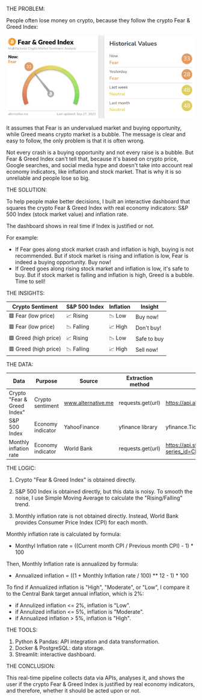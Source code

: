 THE PROBLEM:

People often lose money on crypto, because they follow the crypto Fear & Greed Index:

![Crypto Fear & Greed Index](images/dashboard.png)


It assumes that Fear is an undervalued market and buying opportunity, while Greed means crypto market is a bubble. The message is clear and easy to follow, the only problem is that it is often wrong.

Not every crash is a buying opportunity and not every raise is a bubble. But Fear & Greed Index can't tell that, because it's based on crypto price, Google searches, and social media hype and doesn't take into account real economy indicators, like inflation and stock market. That is why it is so unreliable and people lose so big.


THE SOLUTION:

To help people make better decisions, I built an interactive dashboard that squares the crypto Fear & Greed Index with real economy indicators: S&P 500 Index (stock market value) and inflation rate.

The dashboard shows in real time if Index is justified or not.

For example:

- If Fear goes along stock market crash and inflation is high, buying is not recommended. But if stock market is rising and inflation is low, Fear is indeed a buying opportunity. Buy now!
- If Greed goes along rising stock market and inflation is low, it's safe to buy. But if stock market is falling and inflation is high, Greed is a bubble. Time to sell!

THE INSIGHTS:

|    Crypto Sentiment   | S&P 500 Index  | Inflation |  Insight    |
|-----------------------|----------------|-----------|-------------|
| 🟩 Fear  (low price)  | 📈  Rising    | 📉  Low   | Buy now!    |
| 🟥 Fear  (low price)  | 📉  Falling   | 📈  High  | Don't buy!  |
| 🟩 Greed (high price) | 📈  Rising    | 📉  Low   | Safe to buy |
| 🟥 Greed (high price) | 📉  Falling   | 📈  High  | Sell now!   |


THE DATA:

|         Data                  |       Purpose       |      Source        |     Extraction method                     | URL / code
|-------------------------------|---------------------|--------------------|-------------------------------------------|------|
| Crypto "Fear & Greed Index"   | Crypto sentiment    | www.alternative.me | requests.get(url)                         | https://api.alternative.me/fng/
| S&P 500 Index                 | Economy indicator   | YahooFinance       | yfinance library  | yfinance.Ticker("^GSPC")|
| Monthly inflation rate        | Economy indicator   | World Bank         | requests.get(url)                         | https://api.stlouisfed.org/fred/series/observations?series_id=CPIAUCSL&api_key={}&file_type=json |


THE LOGIC:
1) Crypto "Fear & Greed Index" is obtained directly.
   
2) S&P 500 Index is obtained directly, but this data is noisy. To smooth the noise, I use Simple Moving Average to calculate the "Rising/Falling" trend.
   
3) Monthly inflation rate is not obtained directly. Instead, World Bank provides Consumer Price Index (CPI) for each month.

Monthly inflation rate is calculated by formula:
- Monthyl Inflation rate = ((Current month CPI / Previous month CPI) - 1) * 100

Then, Monthly Inflation rate is annualized by formula:
- Annualized inflation = ((1 + Monthly Inflation rate / 100) ** 12 - 1) * 100

To find if Annualized inflation is "High", "Moderate", or "Low", I compare it to the Central Bank target annual inflation, which is 2%:
- if Annulized inflation <= 2%, inflation is "Low".
- if Annulized inflation <= 5%, inflation is "Moderate".
- if Annualized inflation > 5%, inflation is "High".


THE TOOLS:
1) Python & Pandas: API integration and data transformation.
2) Docker & PostgreSQL: data storage.
3) Streamlit: interactive dashboard.


THE CONCLUSION:

This real-time pipeline collects data via APIs, analyses it, and shows the user if the crypto Fear & Greed Index is justified by real economy indicators, and therefore, whether it should be acted upon or not.
